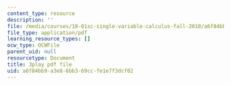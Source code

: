 ```yaml
---
content_type: resource
description: ''
file: /media/courses/18-01sc-single-variable-calculus-fall-2010/a6f84bb9a3e86bb369ccfe1e7f3dcf02_5q_3FDOkVRQ.pdf
file_type: application/pdf
learning_resource_types: []
ocw_type: OCWFile
parent_uid: null
resourcetype: Document
title: 3play pdf file
uid: a6f84bb9-a3e8-6bb3-69cc-fe1e7f3dcf02
---
```

